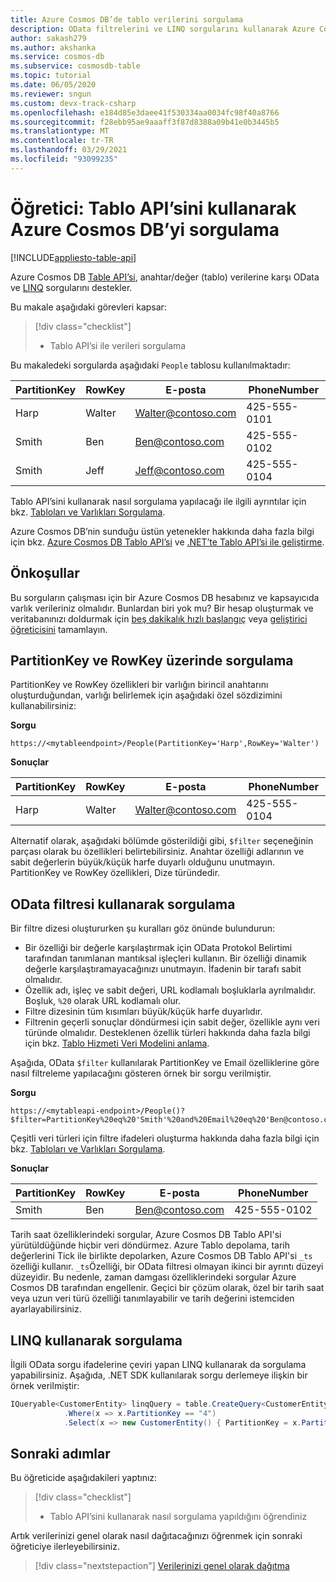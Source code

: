 ```yaml
---
title: Azure Cosmos DB’de tablo verilerini sorgulama
description: OData filtrelerini ve LINQ sorgularını kullanarak Azure Cosmos DB Tablo API'si hesabında depolanan verileri sorgulamayı öğrenin
author: sakash279
ms.author: akshanka
ms.service: cosmos-db
ms.subservice: cosmosdb-table
ms.topic: tutorial
ms.date: 06/05/2020
ms.reviewer: sngun
ms.custom: devx-track-csharp
ms.openlocfilehash: e184d85e3daee41f530334aa0034fc98f40a8766
ms.sourcegitcommit: f28ebb95ae9aaaff3f87d8388a09b41e0b3445b5
ms.translationtype: MT
ms.contentlocale: tr-TR
ms.lasthandoff: 03/29/2021
ms.locfileid: "93099235"
---
```

# <a name="tutorial-query-azure-cosmos-db-by-using-the-table-api"></a>Öğretici: Tablo API’sini kullanarak Azure Cosmos DB’yi sorgulama
[!INCLUDE[appliesto-table-api](includes/appliesto-table-api.md)]

Azure Cosmos DB [Table API’si](table-introduction.md), anahtar/değer (tablo) verilerine karşı OData ve [LINQ](/rest/api/storageservices/fileservices/writing-linq-queries-against-the-table-service) sorgularını destekler.  

Bu makale aşağıdaki görevleri kapsar:

> [!div class="checklist"]
> * Tablo API’si ile verileri sorgulama

Bu makaledeki sorgularda aşağıdaki `People` tablosu kullanılmaktadır:

| PartitionKey | RowKey | E-posta | PhoneNumber |
| --- | --- | --- | --- |
| Harp | Walter | Walter@contoso.com| 425-555-0101 |
| Smith | Ben | Ben@contoso.com| 425-555-0102 |
| Smith | Jeff | Jeff@contoso.com| 425-555-0104 |

Tablo API’sini kullanarak nasıl sorgulama yapılacağı ile ilgili ayrıntılar için bkz. [Tabloları ve Varlıkları Sorgulama](/rest/api/storageservices/fileservices/querying-tables-and-entities).

Azure Cosmos DB’nin sunduğu üstün yetenekler hakkında daha fazla bilgi için bkz. [Azure Cosmos DB Tablo API’si](table-introduction.md) ve [.NET’te Tablo API’si ile geliştirme](tutorial-develop-table-dotnet.md).

## <a name="prerequisites"></a>Önkoşullar

Bu sorguların çalışması için bir Azure Cosmos DB hesabınız ve kapsayıcıda varlık verileriniz olmalıdır. Bunlardan biri yok mu? Bir hesap oluşturmak ve veritabanınızı doldurmak için [beş dakikalık hızlı başlangıç](create-table-dotnet.md) veya [geliştirici öğreticisini](tutorial-develop-table-dotnet.md) tamamlayın.

## <a name="query-on-partitionkey-and-rowkey"></a>PartitionKey ve RowKey üzerinde sorgulama

PartitionKey ve RowKey özellikleri bir varlığın birincil anahtarını oluşturduğundan, varlığı belirlemek için aşağıdaki özel sözdizimini kullanabilirsiniz:

**Sorgu**

```
https://<mytableendpoint>/People(PartitionKey='Harp',RowKey='Walter')  
```

**Sonuçlar**

| PartitionKey | RowKey | E-posta | PhoneNumber |
| --- | --- | --- | --- |
| Harp | Walter | Walter@contoso.com| 425-555-0104 |

Alternatif olarak, aşağıdaki bölümde gösterildiği gibi, `$filter` seçeneğinin parçası olarak bu özellikleri belirtebilirsiniz. Anahtar özelliği adlarının ve sabit değerlerin büyük/küçük harfe duyarlı olduğunu unutmayın. PartitionKey ve RowKey özellikleri, Dize türündedir.

## <a name="query-by-using-an-odata-filter"></a>OData filtresi kullanarak sorgulama

Bir filtre dizesi oluştururken şu kuralları göz önünde bulundurun:

* Bir özelliği bir değerle karşılaştırmak için OData Protokol Belirtimi tarafından tanımlanan mantıksal işleçleri kullanın. Bir özelliği dinamik değerle karşılaştıramayacağınızı unutmayın. İfadenin bir tarafı sabit olmalıdır.
* Özellik adı, işleç ve sabit değeri, URL kodlamalı boşluklarla ayrılmalıdır. Boşluk, `%20` olarak URL kodlamalı olur.
* Filtre dizesinin tüm kısımları büyük/küçük harfe duyarlıdır.
* Filtrenin geçerli sonuçlar döndürmesi için sabit değer, özellikle aynı veri türünde olmalıdır. Desteklenen özellik türleri hakkında daha fazla bilgi için bkz. [Tablo Hizmeti Veri Modelini anlama](/rest/api/storageservices/understanding-the-table-service-data-model).

Aşağıda, OData `$filter` kullanılarak PartitionKey ve Email özelliklerine göre nasıl filtreleme yapılacağını gösteren örnek bir sorgu verilmiştir.

**Sorgu**

```
https://<mytableapi-endpoint>/People()?$filter=PartitionKey%20eq%20'Smith'%20and%20Email%20eq%20'Ben@contoso.com'
```

Çeşitli veri türleri için filtre ifadeleri oluşturma hakkında daha fazla bilgi için bkz. [Tabloları ve Varlıkları Sorgulama](/rest/api/storageservices/querying-tables-and-entities).

**Sonuçlar**

| PartitionKey | RowKey | E-posta | PhoneNumber |
| --- | --- | --- | --- |
| Smith |Ben | Ben@contoso.com| 425-555-0102 |

Tarih saat özelliklerindeki sorgular, Azure Cosmos DB Tablo API'si yürütüldüğünde hiçbir veri döndürmez. Azure Tablo depolama, tarih değerlerini Tick ile birlikte depolarken, Azure Cosmos DB Tablo API'si  `_ts` özelliği kullanır. `_ts`Özelliği, bir OData filtresi olmayan ikinci bir ayrıntı düzeyi düzeyidir. Bu nedenle, zaman damgası özelliklerindeki sorgular Azure Cosmos DB tarafından engellenir. Geçici bir çözüm olarak, özel bir tarih saat veya uzun veri türü özelliği tanımlayabilir ve tarih değerini istemciden ayarlayabilirsiniz.

## <a name="query-by-using-linq"></a>LINQ kullanarak sorgulama 
İlgili OData sorgu ifadelerine çeviri yapan LINQ kullanarak da sorgulama yapabilirsiniz. Aşağıda, .NET SDK kullanılarak sorgu derlemeye ilişkin bir örnek verilmiştir:

```csharp
IQueryable<CustomerEntity> linqQuery = table.CreateQuery<CustomerEntity>()
            .Where(x => x.PartitionKey == "4")
            .Select(x => new CustomerEntity() { PartitionKey = x.PartitionKey, RowKey = x.RowKey, Email = x.Email });
```

## <a name="next-steps"></a>Sonraki adımlar

Bu öğreticide aşağıdakileri yaptınız:

> [!div class="checklist"]
> * Tablo API’sini kullanarak nasıl sorgulama yapıldığını öğrendiniz

Artık verilerinizi genel olarak nasıl dağıtacağınızı öğrenmek için sonraki öğreticiye ilerleyebilirsiniz.

> [!div class="nextstepaction"]
> [Verilerinizi genel olarak dağıtma](tutorial-global-distribution-table.md)
